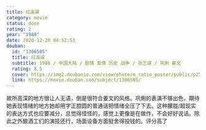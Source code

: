 ```yaml
---
title: 红高粱
category: movie
status: done
rating: 2
year: "1988"
date: 2020-12-20 04:52:53
douban:
  id: "1306505"
  title: 红高粱
  subtitle: 1988 / 中国大陆 / 剧情 爱情 历史 战争 / 张艺谋 / 巩俐 姜文
  rating: 8.5
  cover: https://img2.doubanio.com/view/photo/m_ratio_poster/public/p2585499261.jpg
  link: https://movie.douban.com/subject/1306505/
---
```


故所高深的地方很让人无语，倒是很符合姜文的风格。巩俐的表演不够出色，期待她表现情绪的地方她却用字正腔圆的普通话把情绪全压了下去。这种朦胧/超现实的表达方式也应要减分，总觉得怪怪的，感觉上更像是在做作，不会好好说话。除此之外酿酒工们的演技还行，场面设备方面挺舍得投钱的。评分高了
